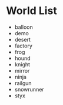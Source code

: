 # World List

* balloon
* demo
* desert
* factory
* frog
* hound
* knight
* mirror
* ninja
* railgun
* snowrunner
* styx
